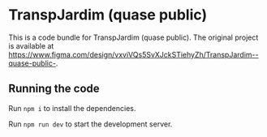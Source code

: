 
  # TranspJardim (quase public)

  This is a code bundle for TranspJardim (quase public). The original project is available at https://www.figma.com/design/vxviVQs5SvXJckSTiehyZh/TranspJardim--quase-public-.

  ## Running the code

  Run `npm i` to install the dependencies.

  Run `npm run dev` to start the development server.
  
